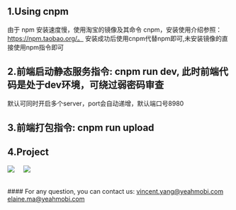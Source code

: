 1.Using cnpm
----------
由于 npm 安装速度慢，使用淘宝的镜像及其命令 cnpm，安装使用介绍参照：https://npm.taobao.org/。
安装成功后使用cnpm代替npm即可,未安装镜像的直接使用npm指令即可


2.前端启动静态服务指令: cnpm run dev, 此时前端代码是处于dev环境，可绕过弱密码审查
----------
默认可同时开启多个server，port会自动递增，默认端口号8980


3.前端打包指令: cnpm run upload
----------

4.Project
----------

<p ><a href="http://www.mybiogate.com/biotochina" target="_blank"><img src="http://www.mybiogate.com/asset/img/logo.png"/></a>&nbsp;&nbsp;&nbsp;&nbsp;&nbsp;<a href="https://manage.yeahmobi.com" target="_blank"><img src="https://manage.yeahmobi.com/asset/image/icon/icon-48.png"/></a>   </p>



<br>
#### For any question, you can contact us: <a href="mailto:vincent.yang@yeahmobi.com">vincent.yang@yeahmobi.com</a>  <a href="mailto:elaine.ma@yeahmobi.com">elaine.ma@yeahmobi.com</a>